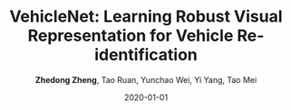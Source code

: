 ---
title: "VehicleNet: Learning Robust Visual Representation for Vehicle Re-identification"
collection: publications
permalink: /publication/2020-01-01-VehicleNet-Learning-Robust-Visual-Representation-for-Vehicle-Re-identification
date: 2020-01-01
doi: 10.1109/TMM.2020.3014488
venue: 'IEEE Transaction on Multimedia (TMM)'
paperurl: 'https://zdzheng.xyz/files/TMM20.pdf'
code: 'https://github.com/layumi/AICIty-reID-2020'
author: '<strong>Zhedong Zheng</strong>,  Tao Ruan,  Yunchao Wei,  Yi Yang,  Tao Mei'
citation: ' Zhedong Zheng,  Tao Ruan,  Yunchao Wei,  Yi Yang,  Tao Mei, &quot;VehicleNet: Learning Robust Visual Representation for Vehicle Re-identification.&quot; IEEE Transaction on Multimedia (TMM), 2020. DOI: 10.1109/TMM.2020.3014488'
pub_year: '2020'
bib: |
    @article{zheng2020vehiclenet,
    author = "Zheng, Zhedong and Ruan, Tao and Wei, Yunchao and Yang, Yi and Mei, Tao",
    doi = "10.1109/TMM.2020.3014488",
    title = "VehicleNet: Learning Robust Visual Representation for Vehicle Re-identification",
    journal = "IEEE Transaction on Multimedia (TMM)",
    year = "2020",
    code = "https://github.com/layumi/AICIty-reID-2020",
    url = "https://zdzheng.xyz/files/TMM20.pdf"
    }
---